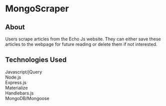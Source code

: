 # MongoScraper

## About
Users scrape articles from the Echo Js website. They can either save these articles to the webpage for future reading or delete them if not interested.

## Technologies Used
Javascript/jQuery</br>
Node.js </br>
Express.js</br>
Materialize</br>
Handlebars.js</br>
MongoDB/Mongoose</br>
